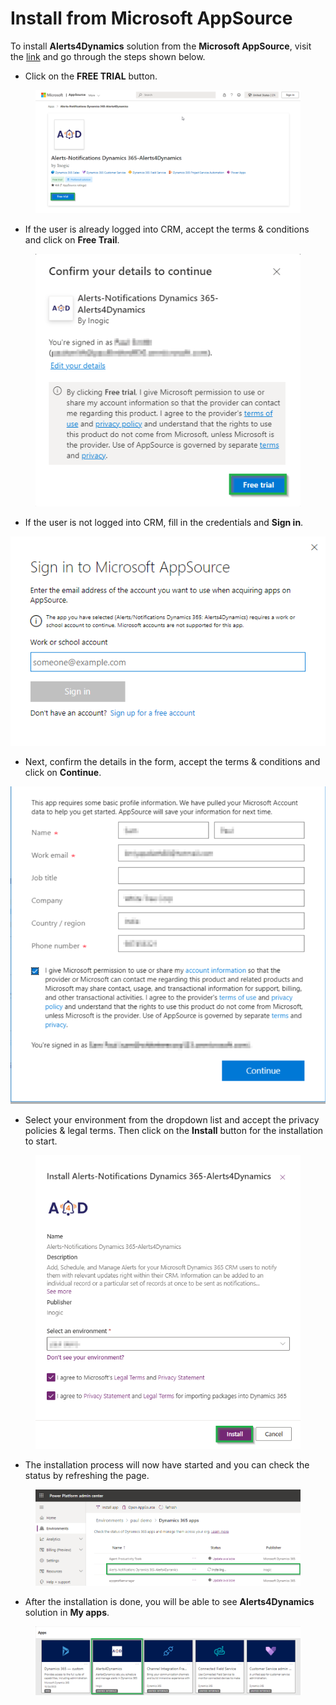 # Install from Microsoft AppSource

To install **Alerts4Dynamics** solution from the **Microsoft AppSource**, visit the [link](https://appsource.microsoft.com/en-us/product/dynamics-365/inogic.alerts-4-dynamics-add-manage-schedule-notification?tab=Overview) and go through the steps shown below.&#x20;

* Click on the **FREE TRIAL** button.

<figure><img src="../../.gitbook/assets/A4d Appsource page.png" alt=""><figcaption></figcaption></figure>

* If the user is already logged into CRM, accept the terms & conditions and click on **Free Trail**.

<figure><img src="../../.gitbook/assets/If the user is already logged into CRM (1).png" alt=""><figcaption></figcaption></figure>

* If the user is not logged into CRM, fill in the credentials and **Sign in**.

![](../../.gitbook/assets/m.png)

* Next, confirm the details in the form, accept the terms & conditions and click on **Continue**.

![](../../.gitbook/assets/SS.png)

* Select your environment from the dropdown list and accept the privacy policies & legal terms. Then click on the **Install** button for the installation to start.

<figure><img src="../../.gitbook/assets/Installation start.png" alt=""><figcaption></figcaption></figure>

* The installation process will now have started and you can check the status by refreshing the page.

<figure><img src="../../.gitbook/assets/installing.png" alt=""><figcaption></figcaption></figure>

* After the installation is done, you will be able to see **Alerts4Dynamics** solution in **My apps**.

<figure><img src="../../.gitbook/assets/app is installed.png" alt=""><figcaption></figcaption></figure>
